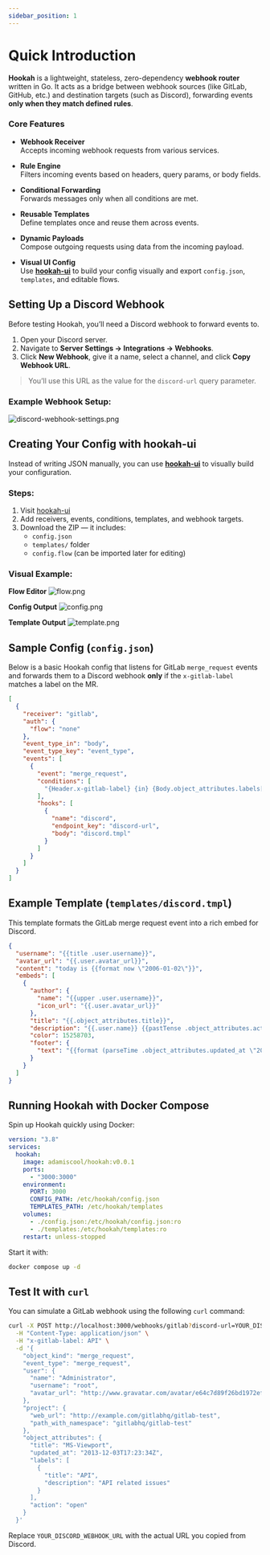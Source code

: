 ```yaml
---
sidebar_position: 1
---
```


# Quick Introduction

**Hookah** is a lightweight, stateless, zero-dependency **webhook router** written in Go. It acts as a bridge between
webhook sources (like GitLab, GitHub, etc.) and destination targets (such as Discord), forwarding events **only when
they match defined rules**.

### Core Features

- **Webhook Receiver**  
  Accepts incoming webhook requests from various services.

- **Rule Engine**  
  Filters incoming events based on headers, query params, or body fields.

- **Conditional Forwarding**  
  Forwards messages only when all conditions are met.

- **Reusable Templates**  
  Define templates once and reuse them across events.

- **Dynamic Payloads**  
  Compose outgoing requests using data from the incoming payload.

- **Visual UI Config**  
  Use [**hookah-ui**](https://hookah-ui.vercel.app) to build your config visually and export `config.json`,
  `templates`, and editable flows.

## Setting Up a Discord Webhook

Before testing Hookah, you’ll need a Discord webhook to forward events to.

1. Open your Discord server.
2. Navigate to **Server Settings → Integrations → Webhooks**.
3. Click **New Webhook**, give it a name, select a channel, and click **Copy Webhook URL**.

> You’ll use this URL as the value for the `discord-url` query parameter.

### Example Webhook Setup:

![discord-webhook-settings.png](./images/discord-webhook-settings.png)

## Creating Your Config with hookah-ui

Instead of writing JSON manually, you can use [**hookah-ui**](https://hookah-ui.vercel.app) to visually build your
configuration.

### Steps:

1. Visit [hookah-ui](https://hookah-ui.vercel.app)
2. Add receivers, events, conditions, templates, and webhook targets.
3. Download the ZIP — it includes:
    - `config.json`
    - `templates/` folder
    - `config.flow` (can be imported later for editing)

### Visual Example:

**Flow Editor**
![flow.png](./images/flow.png)

**Config Output**
![config.png](./images/config.png)

**Template Output**
![template.png](./images/template.png)

## Sample Config (`config.json`)

Below is a basic Hookah config that listens for GitLab `merge_request` events and forwards them to a Discord webhook
**only** if the `x-gitlab-label` matches a label on the MR.

```json
[
  {
    "receiver": "gitlab",
    "auth": {
      "flow": "none"
    },
    "event_type_in": "body",
    "event_type_key": "event_type",
    "events": [
      {
        "event": "merge_request",
        "conditions": [
          "{Header.x-gitlab-label} {in} {Body.object_attributes.labels[].title}"
        ],
        "hooks": [
          {
            "name": "discord",
            "endpoint_key": "discord-url",
            "body": "discord.tmpl"
          }
        ]
      }
    ]
  }
]
```

## Example Template (`templates/discord.tmpl`)

This template formats the GitLab merge request event into a rich embed for Discord.

```json
{
  "username": "{{title .user.username}}",
  "avatar_url": "{{.user.avatar_url}}",
  "content": "today is {{format now \"2006-01-02\"}}",
  "embeds": [
    {
      "author": {
        "name": "{{upper .user.username}}",
        "icon_url": "{{.user.avatar_url}}"
      },
      "title": "{{.object_attributes.title}}",
      "description": "{{.user.name}} {{pastTense .object_attributes.action}} a merge request in [{{.project.path_with_namespace}}]({{.project.web_url}})",
      "color": 15258703,
      "footer": {
        "text": "{{format (parseTime .object_attributes.updated_at \"2006-01-02T15:04:05Z07:00\") \"2006-01-02\"}}"
      }
    }
  ]
}
```

## Running Hookah with Docker Compose

Spin up Hookah quickly using Docker:

```yaml
version: "3.8"
services:
  hookah:
    image: adamiscool/hookah:v0.0.1
    ports:
      - "3000:3000"
    environment:
      PORT: 3000
      CONFIG_PATH: /etc/hookah/config.json
      TEMPLATES_PATH: /etc/hookah/templates
    volumes:
      - ./config.json:/etc/hookah/config.json:ro
      - ./templates:/etc/hookah/templates:ro
    restart: unless-stopped
```

Start it with:

```bash
docker compose up -d
```

## Test It with `curl`

You can simulate a GitLab webhook using the following `curl` command:

```bash
curl -X POST http://localhost:3000/webhooks/gitlab?discord-url=YOUR_DISCORD_WEBHOOK_URL \
  -H "Content-Type: application/json" \
  -H "x-gitlab-label: API" \
  -d '{
    "object_kind": "merge_request",
    "event_type": "merge_request",
    "user": {
      "name": "Administrator",
      "username": "root",
      "avatar_url": "http://www.gravatar.com/avatar/e64c7d89f26bd1972efa854d13d7dd61?s=40&d=identicon"
    },
    "project": {
      "web_url": "http://example.com/gitlabhq/gitlab-test",
      "path_with_namespace": "gitlabhq/gitlab-test"
    },
    "object_attributes": {
      "title": "MS-Viewport",
      "updated_at": "2013-12-03T17:23:34Z",
      "labels": [
        {
          "title": "API",
          "description": "API related issues"
        }
      ],
      "action": "open"
    }
  }'
```

Replace `YOUR_DISCORD_WEBHOOK_URL` with the actual URL you copied from Discord.

